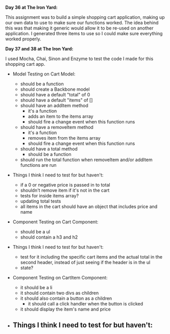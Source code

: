 **Day 36 at The Iron Yard:**

This assignment was to build a simple shopping cart application, making up our own data to use to make sure our functions worked. The idea behind this was that making it generic would allow it to be re-used on another application. I generated three items to use so I could make sure everything worked properly.

**Day 37 and 38 at The Iron Yard:**

I used Mocha, Chai, Sinon and Enzyme to test the code I made for this shopping cart app.

- Model Testing on Cart Model:
  - should be a function
  - should create a Backbone model
  - should have a default "total" of 0
  - should have a default "items" of []
  - should have an addItem method
    - it's a function
    - adds an item to the items array
    - should fire a change event when this function runs
  - should have a removeItem method
    - it's a function
    - removes item from the items array
    - should fire a change event when this function runs
  - should have a total method
    - should be a function
  - should run the total function when removeItem and/or addItem functions are run


- Things I think I need to test for but haven't:
    - if a 0 or negative price is passed in to total
    - shouldn't remove item if it's not in the cart
    - tests for inside items array?
    - updating total tests
    - all items in the cart should have an object that includes price and name


- Component Testing on Cart Component:
  - should be a ul
  - should contain a h3 and h2


- Things I think I need to test for but haven't:
  - test for it including the specific cart items and the actual total in the second header, instead of just seeing if the header is in the ul
  - state?


- Component Testing on CartItem Component:
  - it should be a li
  - it should contain two divs as children
  - it should also contain a button as a children
    - it should call a click handler when the button is clicked
  - it should display the item's name and price


- Things I think I need to test for but haven't:
  -
